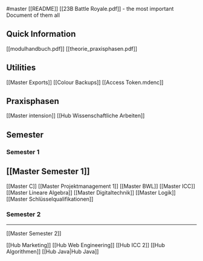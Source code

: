 #master
[[README]]
[[23B Battle Royale.pdf]] - the most important Document of them all
## Quick Information
[[modulhandbuch.pdf]]
[[theorie_praxisphasen.pdf]]

## Utilities
[[Master Exports]]
[[Colour Backups]]
[[Access Token.mdenc]]

## Praxisphasen
[[Master intension]]
[[Hub Wissenschaftliche Arbeiten]]


## Semester

### Semester 1
[[Master Semester 1]]
---

[[Master C]]
[[Master Projektmanagement 1]]
[[Master BWL]]
[[Master ICC]]
[[Master Lineare Algebra]]
[[Master Digitaltechnik]]
[[Master Logik]]
[[Master Schlüsselqualifikationen]]


### Semester 2
--- 
[[Master Semester 2]]

[[Hub Marketing]]
[[Hub Web Engineering]]
[[Hub ICC 2]]
[[Hub Algorithmen]]
[[Hub Java|Hub Java]]


